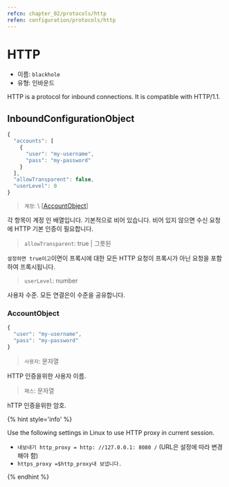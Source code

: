 ```yaml
---
refcn: chapter_02/protocols/http
refen: configuration/protocols/http
---
```


# HTTP

* 이름: `blackhole`
* 유형: 인바운드

HTTP is a protocol for inbound connections. It is compatible with HTTP/1.1.

## InboundConfigurationObject

```javascript
{
  "accounts": [
    {
      "user": "my-username",
      "pass": "my-password"
    }
  ],
  "allowTransparent": false,
  "userLevel": 0
}
```

> `계정`: \ [[AccountObject](#accountobject)\]

각 항목이 계정 인 배열입니다. 기본적으로 비어 있습니다. 비어 있지 않으면 수신 요청에 HTTP 기본 인증이 필요합니다.

> `allowTransparent`: true | 그릇된

`설정하면 true이고`이면이 프록시에 대한 모든 HTTP 요청이 프록시가 아닌 요청을 포함하여 프록시됩니다.

> `userLevel`: number

사용자 수준. 모든 연결은이 수준을 공유합니다.

### AccountObject

```javascript
{
  "user": "my-username",
  "pass": "my-password"
}
```

> `사용자`: 문자열

HTTP 인증을위한 사용자 이름.

> `패스`: 문자열

hTTP 인증을위한 암호.

{% hint style='info' %}

Use the following settings in Linux to use HTTP proxy in current session.

* `내보내기 http_proxy = http: //127.0.0.1: 8080 /` (URL은 설정에 따라 변경해야 함)
* `https_proxy =$http_proxy내 보냅니다.`

{% endhint %}